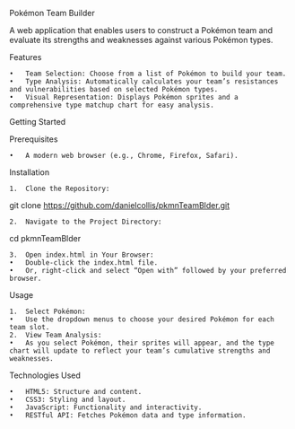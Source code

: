 Pokémon Team Builder

A web application that enables users to construct a Pokémon team and evaluate its strengths and weaknesses against various Pokémon types.

Features

	•	Team Selection: Choose from a list of Pokémon to build your team.
	•	Type Analysis: Automatically calculates your team’s resistances and vulnerabilities based on selected Pokémon types.
	•	Visual Representation: Displays Pokémon sprites and a comprehensive type matchup chart for easy analysis.

Getting Started

Prerequisites

	•	A modern web browser (e.g., Chrome, Firefox, Safari).

Installation

	1.	Clone the Repository:

git clone https://github.com/danielcollis/pkmnTeamBlder.git


	2.	Navigate to the Project Directory:

cd pkmnTeamBlder


	3.	Open index.html in Your Browser:
	•	Double-click the index.html file.
	•	Or, right-click and select “Open with” followed by your preferred browser.

Usage

	1.	Select Pokémon:
	•	Use the dropdown menus to choose your desired Pokémon for each team slot.
	2.	View Team Analysis:
	•	As you select Pokémon, their sprites will appear, and the type chart will update to reflect your team’s cumulative strengths and weaknesses.

Technologies Used

	•	HTML5: Structure and content.
	•	CSS3: Styling and layout.
	•	JavaScript: Functionality and interactivity.
	•	RESTful API: Fetches Pokémon data and type information.
